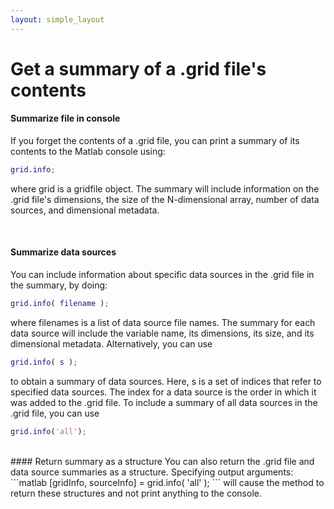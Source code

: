 ```yaml
---
layout: simple_layout
---
```


# Get a summary of a .grid file's contents

#### Summarize file in console
If you forget the contents of a .grid file, you can print a summary of its contents to the Matlab console using:
```matlab
grid.info;
```
where grid is a gridfile object. The summary will include information on the .grid file's dimensions, the size of the N-dimensional array, number of data sources, and dimensional metadata.

<br>

#### Summarize data sources
You can include information about specific data sources in the .grid file in the summary, by doing:
```matlab
grid.info( filename );
```
where filenames is a list of data source file names. The summary for each data source will include the variable name, its dimensions, its size, and its dimensional metadata. Alternatively, you can use
```matlab
grid.info( s );
```
to obtain a summary of data sources. Here, s is a set of indices that refer to specified data sources. The index for a data source is the order in which it was added to the .grid file. To include a summary of all data sources in the .grid file, you can use
```matlab
grid.info('all');
```
<br>
#### Return summary as a structure
You can also return the .grid file and data source summaries as a structure. Specifying output arguments:
```matlab
[gridInfo, sourceInfo] = grid.info( 'all' );
```
will cause the method to return these structures and not print anything to the console.
